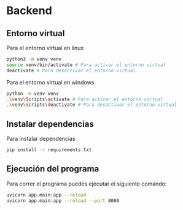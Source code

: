 # Backend

## Entorno virtual

Para el entorno virtual en linux
```bash
python3 -m venv venv
source venv/bin/activate # Para activar el entorno virtual
deactivate # Para desactivar el entorno virtual
```

Para el entorno virtual en windows
```bash
python -m venv venv
.\venv\Scripts\activate # Para activar el entorno virtual
.\venv\Scripts\deactivate # Para desactivar el entorno virtual
```

## Instalar dependencias

Para instalar dependencias
```bash
pip install -r requirements.txt
```

## Ejecución del programa

Para correr el programa puedes ejecutar el siguiente comando:
```bash
uvicorn app.main:app --reload
uvicorn app.main:app --reload --port 8080
```